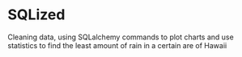 # SQLized
Cleaning data, using SQLalchemy commands to plot charts and use statistics to find the least amount of rain in a certain are of Hawaii
